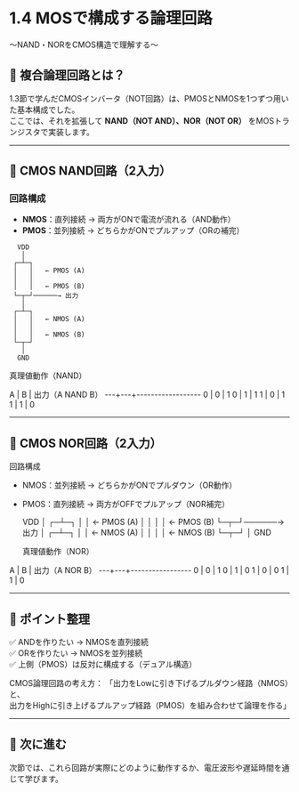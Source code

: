 # 1.4 MOSで構成する論理回路  
〜NAND・NORをCMOS構造で理解する〜

## 🧱 複合論理回路とは？

1.3節で学んだCMOSインバータ（NOT回路）は、PMOSとNMOSを1つずつ用いた基本構成でした。  
ここでは、それを拡張して **NAND（NOT AND）、NOR（NOT OR）** をMOSトランジスタで実装します。

---

## 🔧 CMOS NAND回路（2入力）

### 回路構成

- **NMOS**：直列接続 → 両方がONで電流が流れる（AND動作）
- **PMOS**：並列接続 → どちらかがONでプルアップ（ORの補完）

```text
  VDD
   │
 ┌─┴─┐
 │   │   ← PMOS (A)
 │   │
 │   │   ← PMOS (B)
 └─┬─┘──────→ 出力
   │
 ┌─┴─┐
 │   │   ← NMOS (A)
 │   │
 │   │   ← NMOS (B)
 └─┬─┘
   │
  GND
```

真理値動作（NAND）

 A | B | 出力（A NAND B）
---+---+------------------
 0 | 0 |       1
 0 | 1 |       1
 1 | 0 |       1
 1 | 1 |       0

---

 ## 🔧 CMOS NOR回路（2入力）

 回路構成

- NMOS：並列接続 → どちらかがONでプルダウン（OR動作）  
- PMOS：直列接続 → 両方がOFFでプルアップ（NOR補完）

  VDD
   │
 ┌─┴─┐
 │   │   ← PMOS (A)
 │   │
 │   │   ← PMOS (B)
 └─┬─┘──────→ 出力
   │
 ┌─┴─┐
 │   │   ← NMOS (A)
 │   │
 │   │   ← NMOS (B)
 └─┬─┘
   │
  GND

  真理値動作（NOR）

 A | B | 出力（A NOR B）
---+---+-----------------
 0 | 0 |       1
 0 | 1 |       0
 1 | 0 |       0
 1 | 1 |       0

---

## 🧠 ポイント整理

✅ ANDを作りたい → NMOSを直列接続  
✅ ORを作りたい → NMOSを並列接続  
✅ 上側（PMOS）は反対に構成する（デュアル構造）

CMOS論理回路の考え方：
「出力をLowに引き下げるプルダウン経路（NMOS）と、  
 出力をHighに引き上げるプルアップ経路（PMOS）を組み合わせて論理を作る」

---

 ## 🔗 次に進む

次節では、これら回路が実際にどのように動作するか、電圧波形や遅延時間を通じて学びます。
